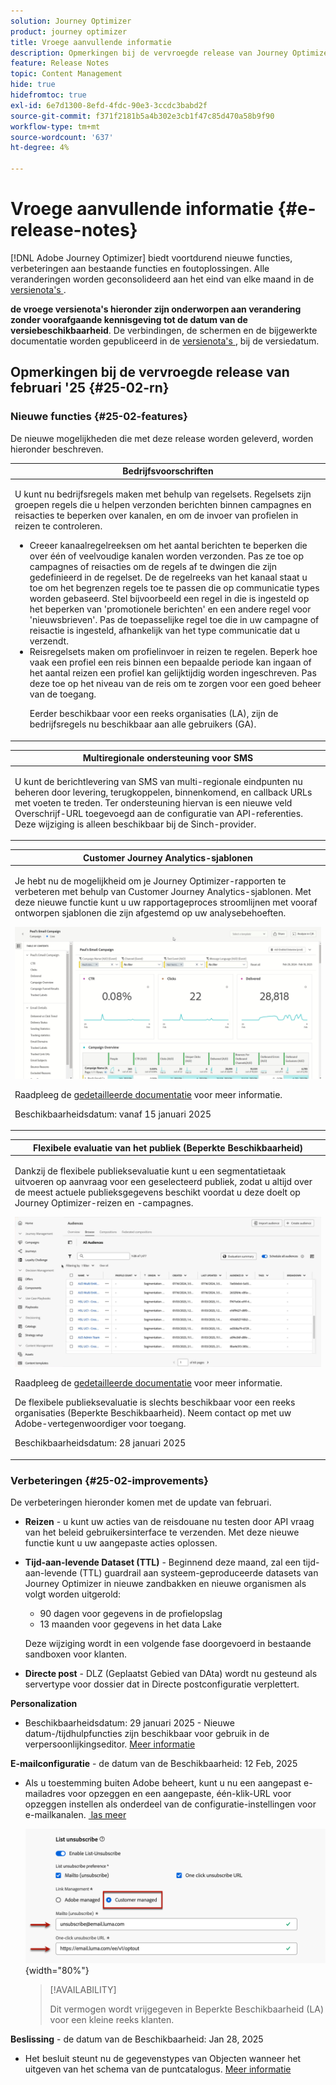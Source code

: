 ```yaml
---
solution: Journey Optimizer
product: journey optimizer
title: Vroege aanvullende informatie
description: Opmerkingen bij de vervroegde release van Journey Optimizer
feature: Release Notes
topic: Content Management
hide: true
hidefromtoc: true
exl-id: 6e7d1300-8efd-4fdc-90e3-3ccdc3babd2f
source-git-commit: f371f2181b5a4b302e3cb1f47c85d470a58b9f90
workflow-type: tm+mt
source-wordcount: '637'
ht-degree: 4%

---
```


# Vroege aanvullende informatie {#e-release-notes}

[!DNL Adobe Journey Optimizer] biedt voortdurend nieuwe functies, verbeteringen aan bestaande functies en foutoplossingen. Alle veranderingen worden geconsolideerd aan het eind van elke maand in de [ versienota&#39;s ](release-notes.md).

**de vroege versienota&#39;s hieronder zijn onderworpen aan verandering zonder voorafgaande kennisgeving tot de datum van de versiebeschikbaarheid**. De verbindingen, de schermen en de bijgewerkte documentatie worden gepubliceerd in de [ versienota&#39;s ](release-notes.md), bij de versiedatum.

## Opmerkingen bij de vervroegde release van februari &#39;25 {#25-02-rn}

### Nieuwe functies {#25-02-features}

De nieuwe mogelijkheden die met deze release worden geleverd, worden hieronder beschreven.

<table>
<thead>
<tr>
<th><strong>Bedrijfsvoorschriften</strong><br/></th>
</tr>
</thead>
<tbody>
<tr>
<td>
<p>U kunt nu bedrijfsregels maken met behulp van regelsets. Regelsets zijn groepen regels die u helpen verzonden berichten binnen campagnes en reisacties te beperken over kanalen, en om de invoer van profielen in reizen te controleren.<p>
<p><ul><li>Creeer kanaalregelreeksen om het aantal berichten te beperken die over één of veelvoudige kanalen worden verzonden. Pas ze toe op campagnes of reisacties om de regels af te dwingen die zijn gedefinieerd in de regelset. De de regelreeks van het kanaal staat u toe om het begrenzen regels toe te passen die op communicatie types worden gebaseerd. Stel bijvoorbeeld een regel in die is ingesteld op het beperken van 'promotionele berichten' en een andere regel voor 'nieuwsbrieven'. Pas de toepasselijke regel toe die in uw campagne of reisactie is ingesteld, afhankelijk van het type communicatie dat u verzendt.</li>
<li> Reisregelsets maken om profielinvoer in reizen te regelen. Beperk hoe vaak een profiel een reis binnen een bepaalde periode kan ingaan of het aantal reizen een profiel kan gelijktijdig worden ingeschreven. Pas deze toe op het niveau van de reis om te zorgen voor een goed beheer van de toegang.</li></p>
<p>Eerder beschikbaar voor een reeks organisaties (LA), zijn de bedrijfsregels nu beschikbaar aan alle gebruikers (GA).</p>
<!--p>For more information, refer to the <a href="../configuration/business-rules.md">detailed documentation</a>.</p-->
</td>
</tr>
</tbody>
</table>

<table>
<thead>
<tr>
<th><strong>Multiregionale ondersteuning voor SMS</strong><br/></th>
</tr>
</thead>
<tbody>
<tr>
<td>
<p>U kunt de berichtlevering van SMS van multi-regionale eindpunten nu beheren door levering, terugkoppelen, binnenkomend, en callback URLs met voeten te treden. Ter ondersteuning hiervan is een nieuwe veld Overschrijf-URL toegevoegd aan de configuratie van API-referenties. Deze wijziging is alleen beschikbaar bij de Sinch-provider.</p>
<!--p>For more information, refer to the <a href="../configuration/business-rules.md">detailed documentation</a>.</p-->
</td>
</tr>
</tbody>
</table>


<table>
<thead>
<tr>
<th><strong>Customer Journey Analytics-sjablonen</strong><br/></th>
</tr>
</thead>
<tbody>
<tr>
<td>
<p>Je hebt nu de mogelijkheid om je Journey Optimizer-rapporten te verbeteren met behulp van Customer Journey Analytics-sjablonen. Met deze nieuwe functie kunt u uw rapportageproces stroomlijnen met vooraf ontworpen sjablonen die zijn afgestemd op uw analysebehoeften.
</p>
<img src="assets/do-not-localize/cja-templates.gif">
<p>Raadpleeg de <a href="../reports/report-cja-manage.md#cja-template">gedetailleerde documentatie</a> voor meer informatie.</p>
<p>Beschikbaarheidsdatum: vanaf 15 januari 2025</p>
</tr>
</tbody>
</table>

<table>
<thead>
<tr>
<th><strong>Flexibele evaluatie van het publiek (Beperkte Beschikbaarheid)</strong><br/></th>
</tr>
</thead>
<tbody>
<tr>
<td>
<p>Dankzij de flexibele publieksevaluatie kunt u een segmentatietaak uitvoeren op aanvraag voor een geselecteerd publiek, zodat u altijd over de meest actuele publieksgegevens beschikt voordat u deze doelt op Journey Optimizer-reizen en -campagnes.</p>
<img src="assets/do-not-localize/flexible-audience.gif">
<p>Raadpleeg de <a href="../audience/about-audiences.md#flexible">gedetailleerde documentatie</a> voor meer informatie.</p>
<p> De flexibele publieksevaluatie is slechts beschikbaar voor een reeks organisaties (Beperkte Beschikbaarheid). Neem contact op met uw Adobe-vertegenwoordiger voor toegang.</p>
<p>Beschikbaarheidsdatum: 28 januari 2025</p>
</tr>
</tbody>
</table>


### Verbeteringen {#25-02-improvements}

De verbeteringen hieronder komen met de update van februari.

* **Reizen** - u kunt uw acties van de reisdouane nu testen door API vraag van het beleid gebruikersinterface te verzenden. Met deze nieuwe functie kunt u uw aangepaste acties oplossen.

* **Tijd-aan-levende Dataset (TTL)** - Beginnend deze maand, zal een tijd-aan-levende (TTL) guardrail aan systeem-geproduceerde datasets van Journey Optimizer in nieuwe zandbakken en nieuwe organismen als volgt worden uitgerold:

   * 90 dagen voor gegevens in de profielopslag
   * 13 maanden voor gegevens in het data Lake

  Deze wijziging wordt in een volgende fase doorgevoerd in bestaande sandboxen voor klanten.

<!--* **Playbooks** - You can now create and publish your own Use Case Playbooks in Journey Optimizer.-->

* **Directe post** - DLZ (Geplaatst Gebied van DAta) wordt nu gesteund als servertype voor dossier dat in Directe postconfiguratie verplettert.

**Personalization**

<!--
* The personalization editor has been enhanced with new capabilities such as Auto-complete, Search, and filtering options. You can also show or hide deprecated attributes.-->

* Beschikbaarheidsdatum: 29 januari 2025 - Nieuwe datum-/tijdhulpfuncties zijn beschikbaar voor gebruik in de verpersoonlijkingseditor. [Meer informatie](../personalization/functions/dates.md)

**E-mailconfiguratie** - de datum van de Beschikbaarheid: 12 Feb, 2025

* Als u toestemming buiten Adobe beheert, kunt u nu een aangepast e-mailadres voor opzeggen en een aangepaste, één-klik-URL voor opzeggen instellen als onderdeel van de configuratie-instellingen voor e-mailkanalen. [ las meer ](../email/list-unsubscribe.md#custom-managed)

  ![](../email/assets/surface-list-unsubscribe-custom.png){width="80%"}

  >[!AVAILABILITY]
  >
  >Dit vermogen wordt vrijgegeven in Beperkte Beschikbaarheid (LA) voor een kleine reeks klanten.

**Beslissing** - de datum van de Beschikbaarheid: Jan 28, 2025

* Het besluit steunt nu de gegevenstypes van Objecten wanneer het uitgeven van het schema van de puntcatalogus. [Meer informatie](../experience-decisioning/catalogs.md)